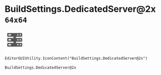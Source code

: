 # BuildSettings.DedicatedServer@2x `64x64`
<img src="/img/BuildSettings.DedicatedServer.png" width=64 height=64>

``` CSharp
EditorGUIUtility.IconContent("BuildSettings.DedicatedServer@2x")
```
```
BuildSettings.DedicatedServer@2x
```
